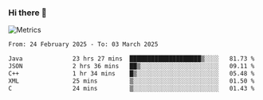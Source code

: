 ### Hi there 👋

![Metrics](https://github.com/radoapx/radoapx/blob/main/github-metrics.svg)

<!--START_SECTION:waka-->

```txt
From: 24 February 2025 - To: 03 March 2025

Java              23 hrs 27 mins  ████████████████████▒░░░░   81.73 %
JSON              2 hrs 36 mins   ██▒░░░░░░░░░░░░░░░░░░░░░░   09.11 %
C++               1 hr 34 mins    █▒░░░░░░░░░░░░░░░░░░░░░░░   05.48 %
XML               25 mins         ▒░░░░░░░░░░░░░░░░░░░░░░░░   01.50 %
C                 24 mins         ▒░░░░░░░░░░░░░░░░░░░░░░░░   01.43 %
```

<!--END_SECTION:waka-->

<!--
**radoapx/radoapx** is a ✨ _special_ ✨ repository because its `README.md` (this file) appears on your GitHub profile.

Here are some ideas to get you started:

- 🔭 I’m currently working on ...
- 🌱 I’m currently learning ...
- 👯 I’m looking to collaborate on ...
- 🤔 I’m looking for help with ...
- 💬 Ask me about ...
- 📫 How to reach me: ...
- 😄 Pronouns: ...
- ⚡ Fun fact: ...
-->
